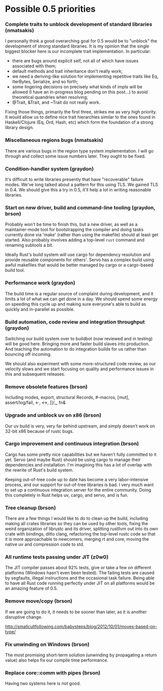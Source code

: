 # Possible 0.5 priorities

### Complete traits to unblock development of standard libraries (nmatsakis)

I personally think a good overarching goal for 0.5 would be to "unblock" the development of strong standard libraries.  It is my opinion that the single biggest blocker here is our incomplete trait implementation.  In particular:

- there are bugs around explicit self, not all of which have issues associated with them;
- default methods and trait inheritance don't really work;
- we need a deriving-like solution for implementing repetitive traits like Eq, IterBytes, Serialize, and so forth;
- some lingering decisions on precisely what kinds of impls will be allowed (I have an in-progress blog pending on this post...) to avoid theoretical quandries when resolving;
- @Trait, &Trait, and ~Trait do not really work.

Fixing those things, primarily the first three, strikes me as very high priority.  It would allow us to define nice trait hierarchies similar to the ones found in Haskell/Clojure (Eq, Ord, Hash, etc) which form the foundation of a strong library design.

### Miscellaneous regions bugs (nmatsakis)

There are various bugs in the region type system implementation.  I will go through and collect some issue numbers later.  They ought to be fixed.  


### Condition-handler system (graydon)

It's difficult to write libraries presently that have "recoverable" failure modes. We've long talked about a pattern for this using TLS. We gained TLS in 0.4. We should give this a try in 0.5, it'll help a lot in writing reasonable libraries.

### Start on new driver, build and command-line tooling (graydon, brson)

Probably won't be time to finish this, but a new driver, as well as a maintainer-mode tool for bootstrapping the compiler and doing tasks currently done via 'make' (rather than using the makefile) should at least get started. Also probably involves adding a top-level `rust` command and renaming subtools a bit.

Ideally Rust's build system will use cargo for dependency resolution and provide reusable components for others'. Servo has a complex build using awful makefiles that would be better managed by cargo or a cargo-based build tool.

### Performance work (graydon)

The build time is a regular source of complaint during development, and it limits a lot of what we can get done in a day. We should spend some energy on speeding this cycle up and making sure everyone's able to build as quickly and in-parallel as possible.

### Build automation, code review and integration throughput (graydon)

Switching our build system over to buildbot (now reviewed and in testing) will be good here. Bringing more and faster build slaves into production. And teaching the automation to do integration builds for us rather than bouncing off incoming.

We should also experiment with some more-structured code review, as our velocity slows and we start focusing on quality and performance issues in this and subsequent releases.

### Remove obsolete features (brson)

Including modes, export, structural Records, #-macros, [mut], assert/log/fail, <-, <->, []/_, fn&

### Upgrade and unblock uv on x86 (brson)

Our uv build is very, very far behind upstream, and simply doesn't work on 32-bit x86 because of rustc bugs.

### Cargo improvement and continuous integration (brson)

Cargo has some pretty nice capabilities but we haven't fully committed to it yet. Servo (and maybe Rust) should be using cargo to manage their dependencies and installation. I'm imagining this has a lot of overlap with the rewrite of Rust's build system.

Keeping out-of-tree code up to date has become a very labor-intensive process, and our support for out-of-tree libraries is bad. I very much want to set up a continuous integration server for the entire community. Doing this completely in Rust helps uv, cargo, and servo, and is fun.

### Tree cleanup (brson)

There are a few things I would like to do to clean up the build, including making all crates libraries so they can be used by other tools, fixing the weird organization of librustc and its driver, splitting rustllvm out into its own crate with bindings, ditto clang, refactoring the top-level rustc code so that it is more approachable to newcomers, merging rt and core, moving the native uv and compression code to std.

### All runtime tests passing under JIT (z0w0)

The JIT compiler passes about 92% tests, give or take a few on different platforms (Windows hasn't even been tested). The failing tests are caused by segfaults, illegal instructions and the occasional task failure. Being able to have all Rust code running perfectly under JIT on all platforms would be an amazing feature of 0.5.

### Remove move/copy (brson)

If we are going to do it, it needs to be sooner than later, as it is another disruptive change.

http://smallcultfollowing.com/babysteps/blog/2012/10/01/moves-based-on-type/

### Fix unwinding on Windows (brson)

The most promising short-term solution (unwinding by propagating a return value) also helps fix our compile time performance.

### Replace core::comm with pipes (brson)

Having two systems here is not good.
